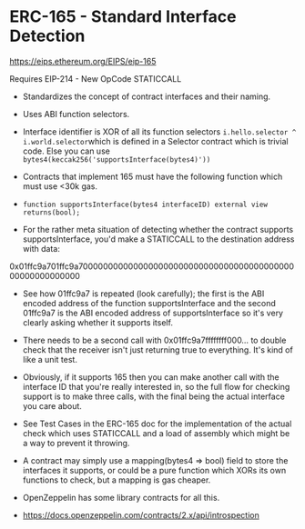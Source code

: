 # ERC-165 - Standard Interface Detection

https://eips.ethereum.org/EIPS/eip-165

Requires EIP-214 - New OpCode STATICCALL

 - Standardizes the concept of contract interfaces and their naming.

 - Uses ABI function selectors.

 - Interface identifier is XOR of all its function selectors `i.hello.selector ^ i.world.selector`which is defined in a Selector contract which is trivial code. Else you can use `bytes4(keccak256('supportsInterface(bytes4)'))`

 - Contracts that implement 165 must have the following function which must use <30k gas.

 - `function supportsInterface(bytes4 interfaceID) external view returns(bool);`

 - For the rather meta situation of detecting whether the contract supports supportsInterface, you'd make a STATICCALL to the destination address with data:

0x01ffc9a701ffc9a700000000000000000000000000000000000000000000000000000000

 - See how 01ffc9a7 is repeated (look carefully); the first is the ABI encoded address of the function supportsInterface and the second 01ffc9a7 is the ABI encoded address of supportsInterface so it's very clearly asking whether it supports itself.

 - There needs to be a second call with 0x01ffc9a7ffffffff000… to double check that the receiver isn't just returning true to everything. It's kind of like a unit test.

 - Obviously, if it supports 165 then you can make another call with the interface ID that you're really interested in, so the full flow for checking support is to make three calls, with the final being the actual interface you care about.

 - See Test Cases in the ERC-165 doc for the implementation of the actual check which uses STATICCALL and a load of assembly which might be a way to prevent it throwing.

 - A contract may simply use a mapping(bytes4 => bool) field to store the interfaces it supports, or could be a pure function which XORs its own functions to check, but a mapping is gas cheaper.

 - OpenZeppelin has some library contracts for all this.

 - https://docs.openzeppelin.com/contracts/2.x/api/introspection
